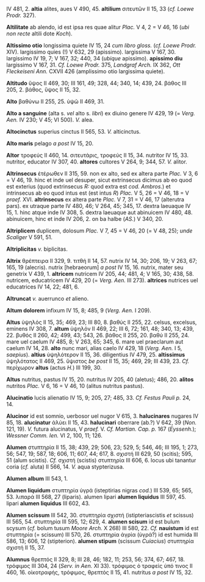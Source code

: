 IV 481, 2. **altia** alites, aues V 490, 45. **altilium** σιτευτῶν II
15, 33 (*cf. Loewe Prodr.* 327).

**Altilitate** ab alendo, id est ipsa res quae alitur *Plac.* V 4, 2 = V
46, 16 (*ubi non recte* altili dote *Koch*).

**Altissimo otio** longissima quiete IV 15, 24 *cum libro gloss.* (*cf.
Loewe Prodr.* XIV). largissimo quies (!) V 632, 29 (apissimo).
largissima V 167, 30. largissimo IV 19, 7; V 167, 32; 440, 34 (*ubique*
apissimo). **apissimo diu** largissimo V 167, 31. *Cf. Loewe Prodr.*
375, *Landgraf Arch.* IX 362, *Ott Fleckeiseni Ann.* CXVII 426
(amplissimo otio largissima quiete).

**Altitudo** ὕψος II 469, 30; III 161, 49; 328, 44; 340, 14; 439, 24.
βάθος III 205, 2. βάθος, ὕψος II 15, 32.

**Alto** βαθύνω II 255, 25. ὑψῶ II 469, 31.

**Alto a sanguine** (alta s. *vel* alto s. *libri*) ex diuino genere IV
429, 19 (= *Verg. Aen.* IV 230; V 45; VI 500). *V.* alea.

**Altocinctus** superius cinctus II 565, 53. *V.* alticinctus.

**Alto maris** pelago *a post* IV 15, 20.

**Altor** τροφεύς II 460, 14. σιτευτάρις, τροφεύς II 15, 34. nutritor IV
15, 33. nutritor, educator IV 307, 40. **altores** cultores V 264, 9;
344, 57. *V.* alitor.

**Altrinsecus** ἑτέρωθεν II 315, 59. non ex alto, sed ex altera parte
*Plac.* V 3, 6 = V 46, 19. hinc et inde uel desuper, sicut extrinsecus
dicimus ab eo quod est exterius (quod extrinsecus *R:* quod extra est
*cod. Ambros.*) et intrinsecus ab eo quod intus est (est intus *R*)
*Plac.* V 5, 26 = V 46, 18 = V *praef.* XVI. **altrinsecus** ex altera
parte *Plac.* V 7, 31 = V 46, 17 (alterutra pars). ex utraque parte IV
480, 46; V 264, 45; 345, 17. dextra laeuaque IV 15, 1. hinc atque inde
IV 308, 5. dextra laeuaque aut abinuicem IV 480, 48. abinuicem, hinc et
inde IV 206, 2. on ba halbe (*AS.*) V 340, 20.

**Altriplicem** duplicem, dolosum *Plac.* V 7, 45 = V 46, 20 (= V 48,
25); *unde Scaliger* V 591, 51.

**Altriplicitas** *v.* biplicitas.

**Altrix** θρέπτειρα II 329, 9. τιτθή II 14, 57. nutrix IV 14, 30; 206,
19; V 263, 67; 165, 19 (alecris). nutrix [hebraeorum] *a post* IV
15, 16. nutrix, mater seu genetrix V 439, 1. **altricem** nutricem IV
205, 44; 481, 4; V 165, 30; 438, 58. nutricem, educatricem IV 429, 20 (=
*Verg. Aen.* III 273). **altrices** nutrices uel educatrices IV 14,
22; 481, 6.

**Altruncat** *v.* auerrunco *et* alieno.

**Altum dolorem** infixum IV 15, 8; 485, 9 (*Verg. Aen.* I 209).

**Altus** ὑψηλός II 15, 35; 469, 23; III 80, 8. βαθύς II 255, 22.
celsus, excelsus, eminens IV 308, 7. **altum** ὑψηλόν II 469, 22; III 6,
72; 161, 48; 340, 13; 439, 22. βυθός II 260, 42; 499, 43; 543, 26. βάθος
II 255, 20. βαθύ II 255, 24. mare uel caelum IV 485, 8; V 263, 65; 345,
6. mare uel praeclarum aut caelum IV 14, 28. **alto** nunc mari, alias
caelo IV 429, 18 (*Verg. Aen.* I 5, *saepius*). **altius** ὑψηλότερον
II 15, 36. diligentius IV 479, 25. **altissimus** ὑψηλότατος II 469, 25.
ὕψιστος *be post* II 15, 35; 469, 29; III 439, 23. *Cf.* περίχωρον
**altus** (actus *H.*) III 199, 30.

**Altus** nutritus, pastus IV 15, 20. nutritus IV 205, 40 (aletus); 486,
20. **alitos** nutritos *Plac.* V 6, 16 = V 46, 10 (alitus nutritus
pastus).

**Alucinatio** lucis alienatio IV 15, 9; 205, 27; 485, 33. *Cf. Festus
Pauli p.* 24, 14.

**Alucinor** id est somnio, uerbosor uel nugor V 615, 3. **halucinares**
nugares IV 85, 18. **alucinatur** ἀλύει II 15, 43. **halucinari**
oberrare (ab.?) V 642, 39 (*Non.* 121, 19). *V.* futura alucinatus, V
*praef.* V. *Cf. Martian. Cap. p.* 167 (*Eyssenh.*); *Wessner Comm.
Ien.* VI 2, 100, 11; 126.

**Alumen** στυπτηρία II 15, 38; 439, 29; 506, 23; 529, 5; 546, 46; III
195, 1; 273, 56; 547, 19; 587, 18; 606, 11; 607, 44; 617, 8. σχιστή III
629, 50 (scitis); 595, 51 (alum scistis). *Cf.* σχιστή (scistis)
στυπτηρία III 606, 6. locus ubi tanantur coria (*cf.* aluta) II 566, 14.
*V.* aqua stypterizusa.

**Alumen album** III 543, 1.

**Alumen liquidum** στυπτηρία ὑγρά (isteptirias nigras *cod.*) III 539,
65; 565, 53. λιπαρά III 568, 27 (liparis). alumen lipari **alumen
liquidus** III 597, 45. lipari **alumen liquidus** III 602, 43.

**Alumen scissum** III 542, 30. στυπτηρία σχιστή (istipteriascistis *et*
scissus) III 565, 54. στυπτηρία III 595, 12; 629, 4. **alumen scisum**
id est bulum scysum (*cf.* bolum tusum *Moore Arch.* X 268) III 580, 22.
*Cf.* **nauistum** id est στυπτηρία (= scissum) III 570, 26. στυπτηρία
ἀγρία (ὑγρά?) id est humida III 586, 13; 606, 12 (stipterion). **alumen
stipum** (scissum *Cuiacius*) στυπτηρία σχιστή II 15, 37.

**Alumnus** θρεπτός II 329, 8; III 28, 46; 182, 11; 253, 56; 374, 67;
467, 18. τρόφιμος III 304, 24 (*Serv. in Aen.* XI 33). τρόφιμος ὁ
τραφεὶς ὑπό τινος II 460, 16. οἰκοτραφής, τρόφιμος, θρεπτός II 15, 41.
nutritus *a post* IV 15, 32.
